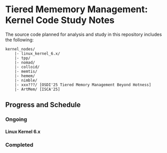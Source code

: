 # Tiered Mememory Management: Kernel Code Study Notes

The source code planned for analysis and study in this repository includes the following:
```
kernel_nodes/
    |- linux_kernel_6.x/
    |- tpp/
    |- nomad/
    |- colloid/
    |- memtis/
    |- hemem/
    |- nimble/
    |- xxx???/ [OSDI'25 Tiered Memory Management Beyond Hotness]
    |- ArtMem/ [ISCA'25]
```


## Progress and Schedule

### Ongoing

#### Linux Kernel 6.x

### Completed